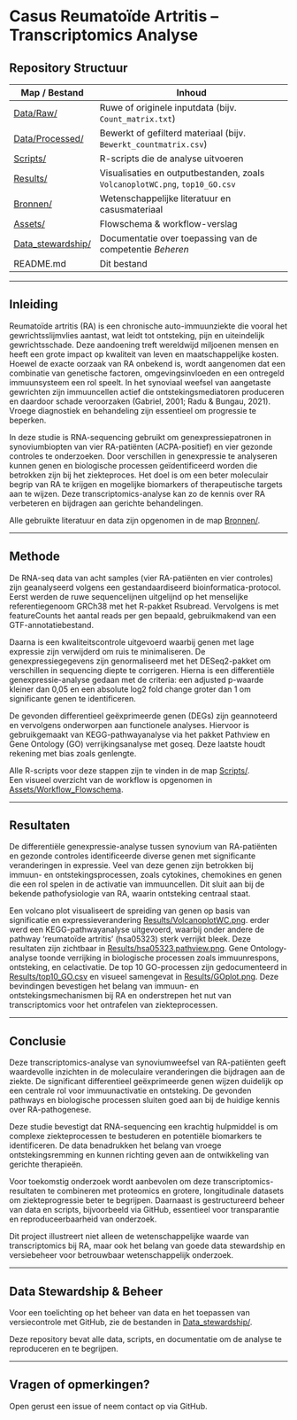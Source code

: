 # Casus Reumatoïde Artritis – Transcriptomics Analyse

## Repository Structuur

| Map / Bestand       | Inhoud                                                                                  |
|---------------------|------------------------------------------------------------------------------------------|
| [Data/Raw/](Data/Raw/)             | Ruwe of originele inputdata (bijv. `Count_matrix.txt`)                                      |
| [Data/Processed/](Data/Processed/) | Bewerkt of gefilterd materiaal (bijv. `Bewerkt_countmatrix.csv`)                            |
| [Scripts/](Scripts/)               | R-scripts die de analyse uitvoeren                                                          |
| [Results/](Results/)               | Visualisaties en outputbestanden, zoals `VolcanoplotWC.png`, `top10_GO.csv`                |
| [Bronnen/](Bronnen/)               | Wetenschappelijke literatuur en casusmateriaal                                              |
| [Assets/](Assets/)                 | Flowschema & workflow-verslag                                                               |
| [Data_stewardship/](Data_stewardship/) | Documentatie over toepassing van de competentie *Beheren*                               |
| README.md               | Dit bestand                                                                                 |

---

## Inleiding

Reumatoïde artritis (RA) is een chronische auto-immuunziekte die vooral het gewrichtsslijmvlies aantast, wat leidt tot ontsteking, pijn en uiteindelijk gewrichtsschade. Deze aandoening treft wereldwijd miljoenen mensen en heeft een grote impact op kwaliteit van leven en maatschappelijke kosten. Hoewel de exacte oorzaak van RA onbekend is, wordt aangenomen dat een combinatie van genetische factoren, omgevingsinvloeden en een ontregeld immuunsysteem een rol speelt. In het synoviaal weefsel van aangetaste gewrichten zijn immuuncellen actief die ontstekingsmediatoren produceren en daardoor schade veroorzaken (Gabriel, 2001; Radu & Bungau, 2021). Vroege diagnostiek en behandeling zijn essentieel om progressie te beperken.

In deze studie is RNA-sequencing gebruikt om genexpressiepatronen in synoviumbiopten van vier RA-patiënten (ACPA-positief) en vier gezonde controles te onderzoeken. Door verschillen in genexpressie te analyseren kunnen genen en biologische processen geïdentificeerd worden die betrokken zijn bij het ziekteproces. Het doel is om een beter moleculair begrip van RA te krijgen en mogelijke biomarkers of therapeutische targets aan te wijzen. Deze transcriptomics-analyse kan zo de kennis over RA verbeteren en bijdragen aan gerichte behandelingen.

Alle gebruikte literatuur en data zijn opgenomen in de map [Bronnen/](Bronnen/).

---

## Methode

De RNA-seq data van acht samples (vier RA-patiënten en vier controles) zijn geanalyseerd volgens een gestandaardiseerd bioinformatica-protocol. Eerst werden de ruwe sequencelijnen uitgelijnd op het menselijke referentiegenoom GRCh38 met het R-pakket Rsubread. Vervolgens is met featureCounts het aantal reads per gen bepaald, gebruikmakend van een GTF-annotatiebestand.

Daarna is een kwaliteitscontrole uitgevoerd waarbij genen met lage expressie zijn verwijderd om ruis te minimaliseren. De genexpressiegegevens zijn genormaliseerd met het DESeq2-pakket om verschillen in sequencing diepte te corrigeren. Hierna is een differentiële genexpressie-analyse gedaan met de criteria: een adjusted p-waarde kleiner dan 0,05 en een absolute log2 fold change groter dan 1 om significante genen te identificeren.

De gevonden differentieel geëxprimeerde genen (DEGs) zijn geannoteerd en vervolgens onderworpen aan functionele analyses. Hiervoor is gebruikgemaakt van KEGG-pathwayanalyse via het pakket Pathview en Gene Ontology (GO) verrijkingsanalyse met goseq. Deze laatste houdt rekening met bias zoals genlengte.

Alle R-scripts voor deze stappen zijn te vinden in de map [Scripts/](Scripts/).  
Een visueel overzicht van de workflow is opgenomen in [Assets/Workflow_Flowschema](Assets/Workflow_Flowschema).

---

## Resultaten

De differentiële genexpressie-analyse tussen synovium van RA-patiënten en gezonde controles identificeerde diverse genen met significante veranderingen in expressie. Veel van deze genen zijn betrokken bij immuun- en ontstekingsprocessen, zoals cytokines, chemokines en genen die een rol spelen in de activatie van immuuncellen. Dit sluit aan bij de bekende pathofysiologie van RA, waarin ontsteking centraal staat.

Een volcano plot visualiseert de spreiding van genen op basis van significatie en expressieverandering [Results/VolcanoplotWC.png](Resultaten/Deseq2_results/Volcanoplot.png.png).
erder werd een KEGG-pathwayanalyse uitgevoerd, waarbij onder andere de pathway ‘reumatoïde artritis’ (hsa05323) sterk verrijkt bleek. Deze resultaten zijn zichtbaar in [Results/hsa05323.pathview.png](Resultaten/Pathway_analysis_results/hsa05323.pathview.png).
Gene Ontology-analyse toonde verrijking in biologische processen zoals immuunrespons, ontsteking, en celactivatie. De top 10 GO-processen zijn gedocumenteerd in [Results/top10_GO.csv](Resultaten/Pathway_analysis_results/GO_BP_resultaten.csv) en visueel samengevat in [Results/GOplot.png](Resultaten/Pathway_analysis_results/GO_plot_zoom_png.png).
Deze bevindingen bevestigen het belang van immuun- en ontstekingsmechanismen bij RA en onderstrepen het nut van transcriptomics voor het ontrafelen van ziekteprocessen.

---

## Conclusie

Deze transcriptomics-analyse van synoviumweefsel van RA-patiënten geeft waardevolle inzichten in de moleculaire veranderingen die bijdragen aan de ziekte. De significant differentieel geëxprimeerde genen wijzen duidelijk op een centrale rol voor immuunactivatie en ontsteking. De gevonden pathways en biologische processen sluiten goed aan bij de huidige kennis over RA-pathogenese.

Deze studie bevestigt dat RNA-sequencing een krachtig hulpmiddel is om complexe ziekteprocessen te bestuderen en potentiële biomarkers te identificeren. De data benadrukken het belang van vroege ontstekingsremming en kunnen richting geven aan de ontwikkeling van gerichte therapieën.

Voor toekomstig onderzoek wordt aanbevolen om deze transcriptomics-resultaten te combineren met proteomics en grotere, longitudinale datasets om ziekteprogressie beter te begrijpen. Daarnaast is gestructureerd beheer van data en scripts, bijvoorbeeld via GitHub, essentieel voor transparantie en reproduceerbaarheid van onderzoek.

Dit project illustreert niet alleen de wetenschappelijke waarde van transcriptomics bij RA, maar ook het belang van goede data stewardship en versiebeheer voor betrouwbaar wetenschappelijk onderzoek.

---

## Data Stewardship & Beheer

Voor een toelichting op het beheer van data en het toepassen van versiecontrole met GitHub, zie de bestanden in [Data_stewardship/](Data_stewardship/).

Deze repository bevat alle data, scripts, en documentatie om de analyse te reproduceren en te begrijpen.

---

## Vragen of opmerkingen?

Open gerust een issue of neem contact op via GitHub.
